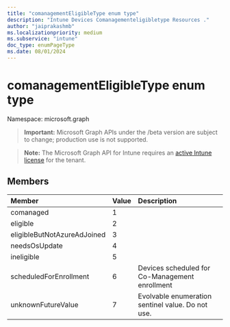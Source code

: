 ```yaml
---
title: "comanagementEligibleType enum type"
description: "Intune Devices Comanagementeligibletype Resources ."
author: "jaiprakashmb"
ms.localizationpriority: medium
ms.subservice: "intune"
doc_type: enumPageType
ms.date: 08/01/2024
---
```


# comanagementEligibleType enum type

Namespace: microsoft.graph

> **Important:** Microsoft Graph APIs under the /beta version are subject to change; production use is not supported.

> **Note:** The Microsoft Graph API for Intune requires an [active Intune license](https://go.microsoft.com/fwlink/?linkid=839381) for the tenant.



## Members
|Member|Value|Description|
|:---|:---|:---|
|comanaged|1||
|eligible|2||
|eligibleButNotAzureAdJoined|3||
|needsOsUpdate|4||
|ineligible|5||
|scheduledForEnrollment|6|Devices scheduled for Co-Management enrollment|
|unknownFutureValue|7|Evolvable enumeration sentinel value. Do not use.|

